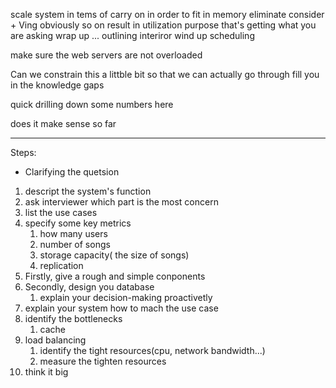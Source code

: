 
scale system
in tems of
carry on
in order to
fit in memory
eliminate
consider + Ving
obviously
so on
result in
utilization
purpose
that's getting what you are asking
wrap up ...
outlining
interiror
wind up scheduling

make sure the  web servers are not overloaded

Can we constrain this a littble bit so that we can actually go through 
fill you in the knowledge gaps

quick drilling down some numbers here

does it make sense so far

--------

Steps:

- Clarifying the quetsion
1. descript the system's function
2. ask interviewer which part is the most concern
3. list the use cases
4. specify some key metrics
	1. how many users
	2. number of songs
	3. storage capacity( the size of  songs)
	4. replication
5. Firstly, give a rough and simple conponents
6. Secondly, design you database
	1. explain your decision-making proactivetly
7. explain your system how to mach the use case
8. identify the bottlenecks
	1. cache
9. load balancing
	1. identify the  tight resources(cpu, network bandwidth...)
	2. measure the tighten resources
10. think it big
